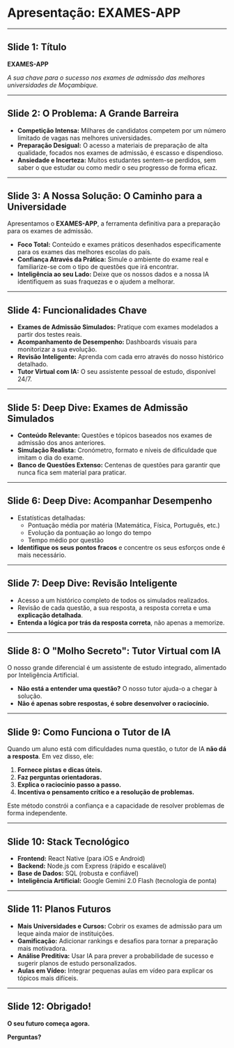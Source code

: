 # Apresentação: EXAMES-APP

---

## Slide 1: Título

**EXAMES-APP**

*A sua chave para o sucesso nos exames de admissão das melhores universidades de Moçambique.*

---

## Slide 2: O Problema: A Grande Barreira

* **Competição Intensa:** Milhares de candidatos competem por um número limitado de vagas nas melhores universidades.
* **Preparação Desigual:** O acesso a materiais de preparação de alta qualidade, focados nos exames de admissão, é escasso e dispendioso.
* **Ansiedade e Incerteza:** Muitos estudantes sentem-se perdidos, sem saber o que estudar ou como medir o seu progresso de forma eficaz.

---

## Slide 3: A Nossa Solução: O Caminho para a Universidade

Apresentamos o **EXAMES-APP**, a ferramenta definitiva para a preparação para os exames de admissão.

* **Foco Total:** Conteúdo e exames práticos desenhados especificamente para os exames das melhores escolas do país.
* **Confiança Através da Prática:** Simule o ambiente do exame real e familiarize-se com o tipo de questões que irá encontrar.
* **Inteligência ao seu Lado:** Deixe que os nossos dados e a nossa IA identifiquem as suas fraquezas e o ajudem a melhorar.

---

## Slide 4: Funcionalidades Chave

* **Exames de Admissão Simulados:** Pratique com exames modelados a partir dos testes reais.
* **Acompanhamento de Desempenho:** Dashboards visuais para monitorizar a sua evolução.
* **Revisão Inteligente:** Aprenda com cada erro através do nosso histórico detalhado.
* **Tutor Virtual com IA:** O seu assistente pessoal de estudo, disponível 24/7.

---

## Slide 5: Deep Dive: Exames de Admissão Simulados

* **Conteúdo Relevante:** Questões e tópicos baseados nos exames de admissão dos anos anteriores.
* **Simulação Realista:** Cronómetro, formato e níveis de dificuldade que imitam o dia do exame.
* **Banco de Questões Extenso:** Centenas de questões para garantir que nunca fica sem material para praticar.

---

## Slide 6: Deep Dive: Acompanhar Desempenho

* Estatísticas detalhadas:
    * Pontuação média por matéria (Matemática, Física, Português, etc.)
    * Evolução da pontuação ao longo do tempo
    * Tempo médio por questão
* **Identifique os seus pontos fracos** e concentre os seus esforços onde é mais necessário.

---

## Slide 7: Deep Dive: Revisão Inteligente

* Acesso a um histórico completo de todos os simulados realizados.
* Revisão de cada questão, a sua resposta, a resposta correta e uma **explicação detalhada**.
* **Entenda a lógica por trás da resposta correta**, não apenas a memorize.

---

## Slide 8: O "Molho Secreto": Tutor Virtual com IA

O nosso grande diferencial é um assistente de estudo integrado, alimentado por Inteligência Artificial.

* **Não está a entender uma questão?** O nosso tutor ajuda-o a chegar à solução.
* **Não é apenas sobre respostas, é sobre desenvolver o raciocínio.**

---

## Slide 9: Como Funciona o Tutor de IA

Quando um aluno está com dificuldades numa questão, o tutor de IA **não dá a resposta**. Em vez disso, ele:

1.  **Fornece pistas e dicas úteis.**
2.  **Faz perguntas orientadoras.**
3.  **Explica o raciocínio passo a passo.**
4.  **Incentiva o pensamento crítico e a resolução de problemas.**

Este método constrói a confiança e a capacidade de resolver problemas de forma independente.

---

## Slide 10: Stack Tecnológico

* **Frontend:** React Native (para iOS e Android)
* **Backend:** Node.js com Express (rápido e escalável)
* **Base de Dados:** SQL (robusta e confiável)
* **Inteligência Artificial:** Google Gemini 2.0 Flash (tecnologia de ponta)

---

## Slide 11: Planos Futuros

* **Mais Universidades e Cursos:** Cobrir os exames de admissão para um leque ainda maior de instituições.
* **Gamificação:** Adicionar rankings e desafios para tornar a preparação mais motivadora.
* **Análise Preditiva:** Usar IA para prever a probabilidade de sucesso e sugerir planos de estudo personalizados.
* **Aulas em Vídeo:** Integrar pequenas aulas em vídeo para explicar os tópicos mais difíceis.

---

## Slide 12: Obrigado!

**O seu futuro começa agora.**

**Perguntas?**
